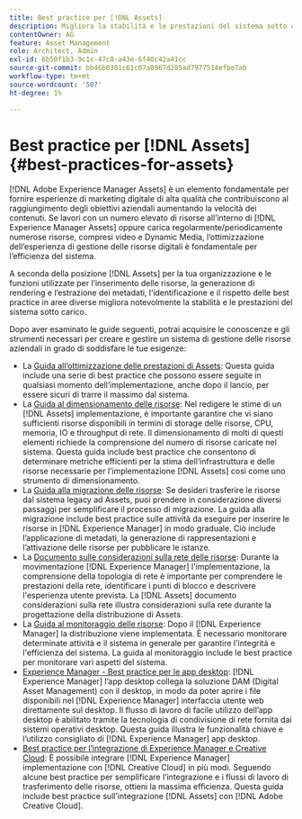 ```yaml
---
title: Best practice per [!DNL Assets]
description: Migliora la stabilità e le prestazioni del sistema sotto carico identificando e aderendo alle best practice che dipendono dalla distribuzione e dalla configurazione.
contentOwner: AG
feature: Asset Management
role: Architect, Admin
exl-id: 6b50f1b3-9c1c-47c8-a43e-6f40c42a41cc
source-git-commit: bb46b0301c61c07a8967d285ad7977514efbe7ab
workflow-type: tm+mt
source-wordcount: '507'
ht-degree: 1%

---
```


# Best practice per [!DNL Assets] {#best-practices-for-assets}

[!DNL Adobe Experience Manager Assets] è un elemento fondamentale per fornire esperienze di marketing digitale di alta qualità che contribuiscono al raggiungimento degli obiettivi aziendali aumentando la velocità dei contenuti. Se lavori con un numero elevato di risorse all’interno di [!DNL Experience Manager Assets] oppure carica regolarmente/periodicamente numerose risorse, compresi video e Dynamic Media, l’ottimizzazione dell’esperienza di gestione delle risorse digitali è fondamentale per l’efficienza del sistema.

A seconda della posizione [!DNL Assets] per la tua organizzazione e le funzioni utilizzate per l’inserimento delle risorse, la generazione di rendering e l’estrazione dei metadati, l’identificazione e il rispetto delle best practice in aree diverse migliora notevolmente la stabilità e le prestazioni del sistema sotto carico.

Dopo aver esaminato le guide seguenti, potrai acquisire le conoscenze e gli strumenti necessari per creare e gestire un sistema di gestione delle risorse aziendali in grado di soddisfare le tue esigenze:

* La [Guida all’ottimizzazione delle prestazioni di Assets](/help/assets/performance-tuning-guidelines.md): Questa guida include una serie di best practice che possono essere seguite in qualsiasi momento dell’implementazione, anche dopo il lancio, per essere sicuri di trarre il massimo dal sistema.
* La [Guida al dimensionamento delle risorse](/help/assets/assets-sizing-guide.md): Nel redigere le stime di un [!DNL Assets] implementazione, è importante garantire che vi siano sufficienti risorse disponibili in termini di storage delle risorse, CPU, memoria, IO e throughput di rete. Il dimensionamento di molti di questi elementi richiede la comprensione del numero di risorse caricate nel sistema. Questa guida include best practice che consentono di determinare metriche efficienti per la stima dell’infrastruttura e delle risorse necessarie per l’implementazione [!DNL Assets] così come uno strumento di dimensionamento.
* La [Guida alla migrazione delle risorse](/help/assets/assets-migration-guide.md): Se desideri trasferire le risorse dal sistema legacy ad Assets, puoi prendere in considerazione diversi passaggi per semplificare il processo di migrazione. La guida alla migrazione include best practice sulle attività da eseguire per inserire le risorse in [!DNL Experience Manager] in modo graduale. Ciò include l’applicazione di metadati, la generazione di rappresentazioni e l’attivazione delle risorse per pubblicare le istanze.
* La [Documento sulle considerazioni sulla rete delle risorse](/help/assets/assets-network-considerations.md): Durante la movimentazione [!DNL Experience Manager] l&#39;implementazione, la comprensione della topologia di rete è importante per comprendere le prestazioni della rete, identificare i punti di blocco e descrivere l&#39;esperienza utente prevista. La [!DNL Assets] documento considerazioni sulla rete illustra considerazioni sulla rete durante la progettazione della distribuzione di Assets.
* La [Guida al monitoraggio delle risorse](/help/assets/assets-monitoring-best-practices.md): Dopo il [!DNL Experience Manager] la distribuzione viene implementata. È necessario monitorare determinate attività e il sistema in generale per garantire l&#39;integrità e l&#39;efficienza del sistema. La guida al monitoraggio include le best practice per monitorare vari aspetti del sistema.
* [Experience Manager - Best practice per le app desktop](https://experienceleague.adobe.com/docs/experience-manager-desktop-app/using/introduction.html?lang=it): [!DNL Experience Manager] l’app desktop collega la soluzione DAM (Digital Asset Management) con il desktop, in modo da poter aprire i file disponibili nel [!DNL Experience Manager] interfaccia utente web direttamente sul desktop. Il flusso di lavoro di facile utilizzo dell’app desktop è abilitato tramite la tecnologia di condivisione di rete fornita dai sistemi operativi desktop. Questa guida illustra le funzionalità chiave e l’utilizzo consigliato di [!DNL Experience Manager] app desktop.
* [Best practice per l’integrazione di Experience Manager e Creative Cloud](/help/assets/aem-cc-integration-best-practices.md): È possibile integrare [!DNL Experience Manager] implementazione con [!DNL Creative Cloud] in più modi. Seguendo alcune best practice per semplificare l’integrazione e i flussi di lavoro di trasferimento delle risorse, ottieni la massima efficienza. Questa guida include best practice sull’integrazione [!DNL Assets] con [!DNL Adobe Creative Cloud].
